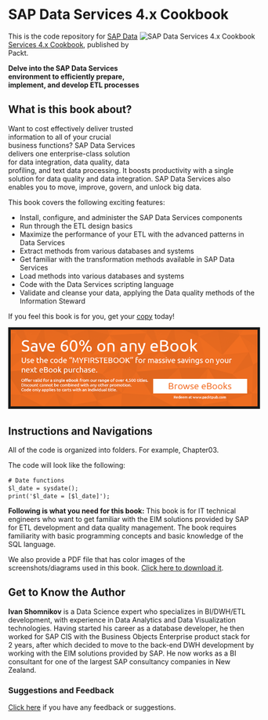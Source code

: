 # SAP Data Services 4.x Cookbook

<a href="https://www.packtpub.com/big-data-and-business-intelligence/sap-data-services-4x-cookbook?utm_source=github&utm_medium=repository&utm_campaign=9781782176565 "><img src="https://d1ldz4te4covpm.cloudfront.net/sites/default/files/imagecache/ppv4_main_book_cover/B02937_MockupCover_Cookbook_Low.jpg" alt="SAP Data Services 4.x Cookbook" height="256px" align="right"></a>

This is the code repository for [SAP Data Services 4.x Cookbook](https://www.packtpub.com/big-data-and-business-intelligence/sap-data-services-4x-cookbook?utm_source=github&utm_medium=repository&utm_campaign=9781782176565 ), published by Packt.

**Delve into the SAP Data Services environment to efficiently prepare, implement, and develop ETL processes**

## What is this book about?
Want to cost effectively deliver trusted information to all of your crucial business functions? SAP Data Services delivers one enterprise-class solution for data integration, data quality, data profiling, and text data processing. It boosts productivity with a single solution for data quality and data integration. SAP Data Services also enables you to move, improve, govern, and unlock big data.

This book covers the following exciting features:
* Install, configure, and administer the SAP Data Services components 
* Run through the ETL design basics 
* Maximize the performance of your ETL with the advanced patterns in Data Services 
* Extract methods from various databases and systems 
* Get familiar with the transformation methods available in SAP Data Services 
* Load methods into various databases and systems 
* Code with the Data Services scripting language 
* Validate and cleanse your data, applying the Data quality methods of the Information Steward 

If you feel this book is for you, get your [copy](https://www.amazon.com/dp/178217656X) today!

<a href="https://www.packtpub.com/?utm_source=github&utm_medium=banner&utm_campaign=GitHubBanner"><img src="https://raw.githubusercontent.com/PacktPublishing/GitHub/master/GitHub.png" 
alt="https://www.packtpub.com/" border="5" /></a>

## Instructions and Navigations
All of the code is organized into folders. For example, Chapter03.

The code will look like the following:
```
# Date functions 
$l_date = sysdate(); 
print('$l_date = [$l_date]');
```

**Following is what you need for this book:**
This book is for IT technical engineers who want to get familiar with the EIM solutions provided by SAP for ETL development and data quality management. The book requires familiarity with basic programming concepts and basic knowledge of the SQL language.

We also provide a PDF file that has color images of the screenshots/diagrams used in this book. [Click here to download it](https://www.packtpub.com/sites/default/files/downloads/6565EN_Graphics.pdf).

## Get to Know the Author
**Ivan Shomnikov**
is a Data Science expert who specializes in BI/DWH/ETL development, with experience in Data Analytics and Data Visualization technologies. Having started his career as a database developer, he then worked for SAP CIS with the Business Objects Enterprise product stack for 2 years, after which decided to move to the back-end DWH development by working with the EIM solutions provided by SAP. He now works as a BI consultant for one of the largest SAP consultancy companies in New Zealand.

### Suggestions and Feedback
[Click here](https://docs.google.com/forms/d/e/1FAIpQLSdy7dATC6QmEL81FIUuymZ0Wy9vH1jHkvpY57OiMeKGqib_Ow/viewform) if you have any feedback or suggestions.
